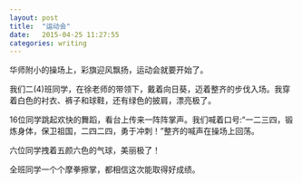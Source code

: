 ```yaml
---
layout: post
title:  "运动会"
date:   2015-04-25 11:27:55
categories: writing
---
```


华师附小的操场上，彩旗迎风飘扬，运动会就要开始了。

我们二(4)班同学，在徐老师的带领下，戴着向日葵，迈着整齐的步伐入场。我穿着白色的衬衣、裤子和球鞋，还有绿色的披肩，漂亮极了。

16位同学跳起欢快的舞蹈，看台上传来一阵阵掌声。我们喊着口号:“一二三四，锻炼身体，保卫祖国，二四二四，勇于冲刺！”整齐的喊声在操场上回荡。

六位同学拽着五颜六色的气球，美丽极了！

全班同学一个个摩拳擦掌，都相信这次能取得好成绩。




